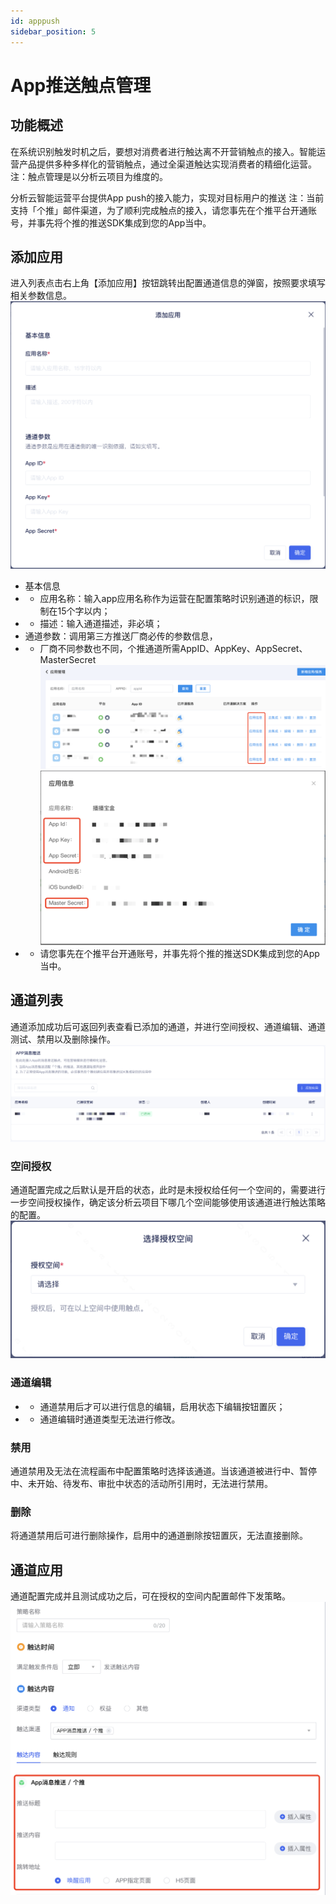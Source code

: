 ```yaml
---
id: apppush
sidebar_position: 5
---
```


# App推送触点管理

## 功能概述

在系统识别触发时机之后，要想对消费者进行触达离不开营销触点的接入。智能运营产品提供多种多样化的营销触点，通过全渠道触达实现消费者的精细化运营。注：触点管理是以分析云项目为维度的。

分析云智能运营平台提供App push的接入能力，实现对目标用户的推送
注：当前支持「个推」邮件渠道，为了顺利完成触点的接入，请您事先在个推平台开通账号，并事先将个推的推送SDK集成到您的App当中。

## 添加应用
进入列表点击右上角【添加应用】按钮跳转出配置通道信息的弹窗，按照要求填写相关参数信息。
 ![图 1](/img/6013874a0ad4ca232e9bcf868aaa125a9dbb7fd757a226e5732b296d9fd191f6.png)  
- 基本信息
- - 应用名称：输入app应用名称作为运营在配置策略时识别通道的标识，限制在15个字以内；
- - 描述：输入通道描述，非必填；
- 通道参数：调用第三方推送厂商必传的参数信息，
- - 厂商不同参数也不同，个推通道所需AppID、AppKey、AppSecret、MasterSecret 
![图 2](/img/360eb824b96a0fb48e348c3ec57120945a4e3fa4e0195273f342c18db39e5b5b.png)  
![图 3](/img/7e8c7ee2e1758755f5cef0c14e4372039ab885508345f978782b1f2383aa1704.png)  
- - 请您事先在个推平台开通账号，并事先将个推的推送SDK集成到您的App当中。

## 通道列表
通道添加成功后可返回列表查看已添加的通道，并进行空间授权、通道编辑、通道测试、禁用以及删除操作。
 ![图 4](/img/dc9d1b261b6eb800a941fd2d447fdb4f24c683b7eb769b549b3201e2bf4ea4e9.png)  
### 空间授权
通道配置完成之后默认是开启的状态，此时是未授权给任何一个空间的，需要进行一步空间授权操作，确定该分析云项目下哪几个空间能够使用该通道进行触达策略的配置。
![图 3](/img/7c5ab266b47827c70c81ecdcc4a3482edbd93b9c7838d1a5a8836d4e312b26e6.png)  
### 通道编辑
- - 通道禁用后才可以进行信息的编辑，启用状态下编辑按钮置灰；
- - 通道编辑时通道类型无法进行修改。
### 禁用
通道禁用及无法在流程画布中配置策略时选择该通道。当该通道被进行中、暂停中、未开始、待发布、审批中状态的活动所引用时，无法进行禁用。
### 删除
将通道禁用后可进行删除操作，启用中的通道删除按钮置灰，无法直接删除。

## 通道应用
通道配置完成并且测试成功之后，可在授权的空间内配置邮件下发策略。
![图 5](/img/e6ef09683354dc1ecefb3bccec891ca7d61b082662bb1b43bbdc6662d8d540f2.png)  

